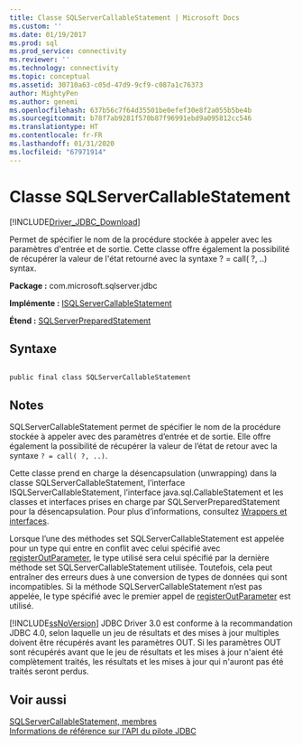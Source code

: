```yaml
---
title: Classe SQLServerCallableStatement | Microsoft Docs
ms.custom: ''
ms.date: 01/19/2017
ms.prod: sql
ms.prod_service: connectivity
ms.reviewer: ''
ms.technology: connectivity
ms.topic: conceptual
ms.assetid: 30710a63-c05d-47d9-9cf9-c087a1c76373
author: MightyPen
ms.author: genemi
ms.openlocfilehash: 637b56c7f64d35501be0efef30e8f2a055b5be4b
ms.sourcegitcommit: b78f7ab9281f570b87f96991ebd9a095812cc546
ms.translationtype: HT
ms.contentlocale: fr-FR
ms.lasthandoff: 01/31/2020
ms.locfileid: "67971914"
---
```

# <a name="sqlservercallablestatement-class"></a>Classe SQLServerCallableStatement
[!INCLUDE[Driver_JDBC_Download](../../../includes/driver_jdbc_download.md)]

  Permet de spécifier le nom de la procédure stockée à appeler avec les paramètres d'entrée et de sortie. Cette classe offre également la possibilité de récupérer la valeur de l'état retourné avec la syntaxe ? = call( ?, ..) syntax.  
  
 **Package :** com.microsoft.sqlserver.jdbc  
  
 **Implémente :** [ISQLServerCallableStatement](../../../connect/jdbc/reference/sqlservercallablestatement-class.md)  
  
 **Étend :** [SQLServerPreparedStatement](../../../connect/jdbc/reference/sqlserverpreparedstatement-class.md)  
  
## <a name="syntax"></a>Syntaxe  
  
```  
  
public final class SQLServerCallableStatement  
```  
  
## <a name="remarks"></a>Notes  
 SQLServerCallableStatement permet de spécifier le nom de la procédure stockée à appeler avec des paramètres d’entrée et de sortie. Elle offre également la possibilité de récupérer la valeur de l’état de retour avec la syntaxe `? = call( ?, ..)`.  
  
 Cette classe prend en charge la désencapsulation (unwrapping) dans la classe SQLServerCallableStatement, l’interface ISQLServerCallableStatement, l’interface java.sql.CallableStatement et les classes et interfaces prises en charge par SQLServerPreparedStatement pour la désencapsulation. Pour plus d’informations, consultez [Wrappers et interfaces](../../../connect/jdbc/wrappers-and-interfaces.md).  
  
 Lorsque l’une des méthodes set SQLServerCallableStatement est appelée pour un type qui entre en conflit avec celui spécifié avec [registerOutParameter](../../../connect/jdbc/reference/registeroutparameter-method-sqlservercallablestatement.md), le type utilisé sera celui spécifié par la dernière méthode set SQLServerCallableStatement utilisée. Toutefois, cela peut entraîner des erreurs dues à une conversion de types de données qui sont incompatibles. Si la méthode SQLServerCallableStatement n’est pas appelée, le type spécifié avec le premier appel de [registerOutParameter](../../../connect/jdbc/reference/registeroutparameter-method-sqlservercallablestatement.md) est utilisé.  
  
 [!INCLUDE[ssNoVersion](../../../includes/ssnoversion-md.md)] JDBC Driver 3.0 est conforme à la recommandation JDBC 4.0, selon laquelle un jeu de résultats et des mises à jour multiples doivent être récupérés avant les paramètres OUT. Si les paramètres OUT sont récupérés avant que le jeu de résultats et les mises à jour n'aient été complètement traités, les résultats et les mises à jour qui n'auront pas été traités seront perdus.  
  
## <a name="see-also"></a>Voir aussi  
 [SQLServerCallableStatement, membres](../../../connect/jdbc/reference/sqlservercallablestatement-members.md)   
 [Informations de référence sur l'API du pilote JDBC](../../../connect/jdbc/reference/jdbc-driver-api-reference.md)  
  
  
